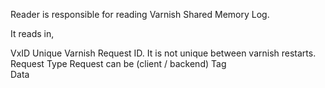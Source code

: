 Reader is responsible for reading Varnish Shared Memory Log.

It reads in,

VxID            Unique Varnish Request ID. It is not unique between varnish restarts.
Request Type    Request can be (client / backend)
Tag             
Data            
